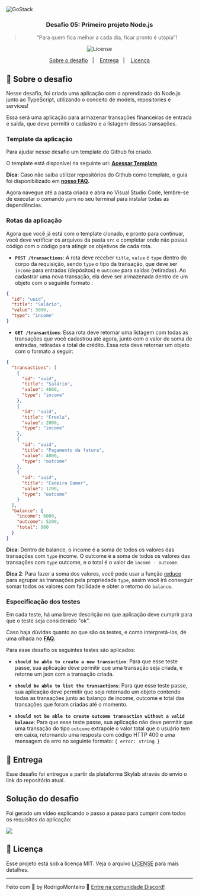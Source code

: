 <img alt="GoStack" src="https://storage.googleapis.com/golden-wind/bootcamp-gostack/header-desafios.png" />

<h3 align="center">
  Desafio 05: Primeiro projeto Node.js
</h3>

<blockquote align="center">“Para quem fica melhor a cada dia, ficar pronto é utopia”!</blockquote>

<p align="center">

  <img alt="License" src="https://img.shields.io/badge/license-MIT-%2304D361">

</p>

<p align="center">
  <a href="#rocket-sobre-o-desafio">Sobre o desafio</a>&nbsp;&nbsp;&nbsp;|&nbsp;&nbsp;&nbsp;
  <a href="#calendar-entrega">Entrega</a>&nbsp;&nbsp;&nbsp;|&nbsp;&nbsp;&nbsp;
  <a href="#memo-licença">Licença</a>
</p>

## :rocket: Sobre o desafio

Nesse desafio, foi criada uma aplicação com o aprendizado do Node.js junto ao TypeScript, utilizando o conceito de models, repositories e services!

Essa será uma aplicação para armazenar transações financeiras de entrada e saída, que deve permitir o cadastro e a listagem dessas transações.

### Template da aplicação

Para ajudar nesse desafio um template do Github foi criado.

O template está disponível na seguinte url: **[Acessar Template](https://github.com/Rocketseat/gostack-template-fundamentos-node)**

**Dica**: Caso não saiba utilizar repositórios do Github como template, o guia foi disponibilizado em **[nosso FAQ](https://github.com/Rocketseat/bootcamp-gostack-desafios/tree/master/faq-desafios).**

Agora navegue até a pasta criada e abra no Visual Studio Code, lembre-se de executar o comando `yarn` no seu terminal para instalar todas as dependências.

### Rotas da aplicação

Agora que você já está com o template clonado, e pronto para continuar, você deve verificar os arquivos da pasta `src` e completar onde não possui código com o código para atingir os objetivos de cada rota.

- **`POST /transactions`**: A rota deve receber `title`, `value` e `type` dentro do corpo da requisição, sendo `type` o tipo da transação, que deve ser `income` para entradas (depósitos) e `outcome` para saídas (retiradas). Ao cadastrar uma nova transação, ela deve ser armazenada dentro de um objeto com o seguinte formato :

```json
{
  "id": "uuid",
  "title": "Salário",
  "value": 3000,
  "type": "income"
}
```

- **`GET /transactions`**: Essa rota deve retornar uma listagem com todas as transações que você cadastrou até agora, junto com o valor de soma de entradas, retiradas e total de crédito. Essa rota deve retornar um objeto com o formato a seguir:

```json
{
  "transactions": [
    {
      "id": "uuid",
      "title": "Salário",
      "value": 4000,
      "type": "income"
    },
    {
      "id": "uuid",
      "title": "Freela",
      "value": 2000,
      "type": "income"
    },
    {
      "id": "uuid",
      "title": "Pagamento da fatura",
      "value": 4000,
      "type": "outcome"
    },
    {
      "id": "uuid",
      "title": "Cadeira Gamer",
      "value": 1200,
      "type": "outcome"
    }
  ],
  "balance": {
    "income": 6000,
    "outcome": 5200,
    "total": 800
  }
}
```

**Dica**: Dentro de balance, o income é a soma de todos os valores das transações com `type` income. O outcome é a soma de todos os valores das transações com `type` outcome, e o total é o valor de `income - outcome`.

**Dica 2**: Para fazer a soma dos valores, você pode usar a função [reduce](https://developer.mozilla.org/pt-BR/docs/Web/JavaScript/Reference/Global_Objects/Array/reduce) para agrupar as transações pela propriedade `type`, assim você irá conseguir somar todos os valores com facilidade e obter o retorno do `balance`.

### Especificação dos testes

Em cada teste, há uma breve descrição no que aplicação deve cumprir para que o teste seja considerado "ok".

Caso haja dúvidas quanto ao que são os testes, e como interpretá-los, dé uma olhada no  **[FAQ](https://github.com/Rocketseat/bootcamp-gostack-desafios/tree/master/faq-desafios).**

Para esse desafio os seguintes testes são aplicados:

- **`should be able to create a new transaction`**: Para que esse teste passe, sua aplicação deve permitir que uma transação seja criada, e retorne um json com a transação criada.

- **`should be able to list the transactions`**: Para que esse teste passe, sua aplicação deve permitir que seja retornado um objeto contendo todas as transações junto ao balanço de income, outcome e total das transações que foram criadas até o momento.

- **`should not be able to create outcome transaction without a valid balance`**: Para que esse teste passe, sua aplicação não deve permitir que uma transação do tipo `outcome` extrapole o valor total que o usuário tem em caixa, retornando uma resposta com código HTTP 400 e uma mensagem de erro no seguinte formato: `{ error: string }`

## :calendar: Entrega

Esse desafio foi entregue a partir da plataforma Skylab através do envio o link do repositório atual.

## Solução do desafio

Foi gerado um vídeo explicando o passo a passo para cumprir com todos os requisitos da aplicação:

<a href="https://youtu.be/FYsFvjM6AJM" target="_blank" align="center">
  <img src="./assets/challenge-05-thumb.png">
</a>

## :memo: Licença

Esse projeto está sob a licença MIT. Veja o arquivo [LICENSE](LICENSE) para mais detalhes.

---

Feito com 💜 by RodrigoMonteiro :wave: [Entre na comunidade Discord!](https://discordapp.com/invite/gCRAFhc)
